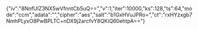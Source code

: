 {"iv":"8NnfUIZ3NX5wVfnntCb5uQ==","v":1,"iter":10000,"ks":128,"ts":64,"mode":"ccm","adata":"","cipher":"aes","salt":"b1GxHVuJPRo=","ct":"rxHYzxgb7NmhPLyxO8PwBPLTC+nDX9j2arcfvY8QKiQ60ehtpA=="}
